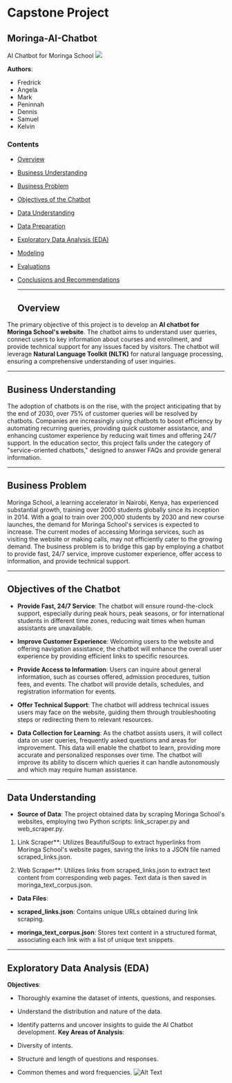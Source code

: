 # Capstone Project
## Moringa-AI-Chatbot
AI Chatbot for Moringa School
![](./images/director_shot.jpeg)

**Authors**: 
* Fredrick 
* Angela 
* Mark
* Peninnah
* Dennis
* Samuel
* Kelvin

### Contents
- [Overview](#overview)
- [Business Understanding](#businessunderstanding)
- [Business Problem](#businessproblem)
- [Objectives of the Chatbot](#objectivesofthechatbot)
- [Data Understanding](#dataunderstanding)
- [Data Preparation](#datapreparation)
- [Exploratory Data Analysis (EDA) ](#exploratorydataanalysis(EDA))
- [Modeling](#modeling)
- [Evaluations](#evaluations)
- [Conclusions and Recommendations](#conclusionsandrecommendations)

  ***
  ## Overview
The primary objective of this project is to develop an **AI chatbot for Moringa School's website**. The chatbot aims to understand user queries, connect users to key information about courses and enrollment, and provide technical support for any issues faced by visitors. The chatbot will leverage **Natural Language Toolkit (NLTK)** for natural language processing, ensuring a comprehensive understanding of user inquiries.

***
## Business Understanding
The adoption of chatbots is on the rise, with the project anticipating that by the end of 2030, over 75% of customer queries will be resolved by chatbots. Companies are increasingly using chatbots to boost efficiency by automating recurring queries, providing quick customer assistance, and enhancing customer experience by reducing wait times and offering 24/7 support. In the education sector, this project falls under the category of "service-oriented chatbots," designed to answer FAQs and provide general information.

***
## Business Problem
Moringa School, a learning accelerator in Nairobi, Kenya, has experienced substantial growth, training over 2000 students globally since its inception in 2014. With a goal to train over 200,000 students by 2030 and new course launches, the demand for Moringa School's services is expected to increase. The current modes of accessing Moringa services, such as visiting the website or making calls, may not efficiently cater to the growing demand. The business problem is to bridge this gap by employing a chatbot to provide fast, 24/7 service, improve customer experience, offer access to information, and provide technical support.

***
## Objectives of the Chatbot

* **Provide Fast, 24/7 Service**: The chatbot will ensure round-the-clock support, especially during peak hours, peak seasons, or for international students in different time zones, reducing wait times when human assistants are unavailable.

* **Improve Customer Experience**: Welcoming users to the website and offering navigation assistance, the chatbot will enhance the overall user experience by providing efficient links to specific resources.

* **Provide Access to Information**: Users can inquire about general information, such as courses offered, admission procedures, tuition fees, and events. The chatbot will provide details, schedules, and registration information for events.

* **Offer Technical Support**: The chatbot will address technical issues users may face on the website, guiding them through troubleshooting steps or redirecting them to relevant resources.

* **Data Collection for Learning**: As the chatbot assists users, it will collect data on user queries, frequently asked questions and areas for improvement. This data will enable the chatbot to learn, providing more accurate and personalized responses over time. The chatbot will improve its ability to discern which queries it can handle autonomously and which may require human assistance.

***
## Data Understanding

* **Source of Data**: The project obtained data by scraping Moringa School's websites, employing two Python scripts: link_scraper.py and web_scraper.py.

1. Link Scraper**: Utilizes BeautifulSoup to extract hyperlinks from Moringa School's website pages, saving the links to a JSON file named scraped_links.json.

2. Web Scraper**: Utilizes links from scraped_links.json to extract text content from corresponding web pages. Text data is then saved in moringa_text_corpus.json.

* **Data Files**:

* **scraped_links.json**: Contains unique URLs obtained during link scraping.
* **moringa_text_corpus.json**: Stores text content in a structured format, associating each link with a list of unique text snippets.

***
## Exploratory Data Analysis (EDA)
**Objectives**:

* Thoroughly examine the dataset of intents, questions, and responses.
* Understand the distribution and nature of the data.
* Identify patterns and uncover insights to guide the AI Chatbot development.
**Key Areas of Analysis**:

* Diversity of intents.
* Structure and length of questions and responses.
* Common themes and word frequencies.
![Alt Text](images/intents_bar_chart.jpg)
